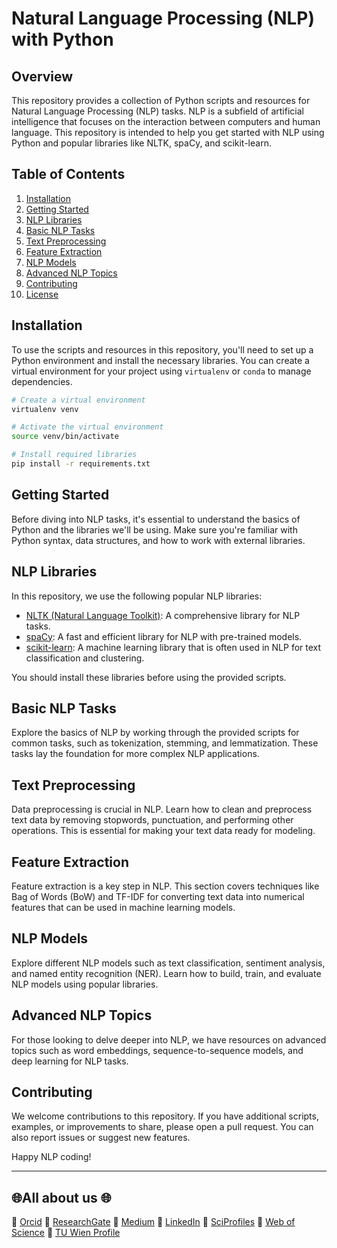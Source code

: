 # Natural Language Processing (NLP) with Python

## Overview
This repository provides a collection of Python scripts and resources for Natural Language Processing (NLP) tasks. NLP is a subfield of artificial intelligence that focuses on the interaction between computers and human language. This repository is intended to help you get started with NLP using Python and popular libraries like NLTK, spaCy, and scikit-learn.

## Table of Contents

1. [Installation](#installation)
2. [Getting Started](#getting-started)
3. [NLP Libraries](#nlp-libraries)
4. [Basic NLP Tasks](#basic-nlp-tasks)
5. [Text Preprocessing](#text-preprocessing)
6. [Feature Extraction](#feature-extraction)
7. [NLP Models](#nlp-models)
8. [Advanced NLP Topics](#advanced-nlp-topics)
9. [Contributing](#contributing)
10. [License](#license)

## Installation
To use the scripts and resources in this repository, you'll need to set up a Python environment and install the necessary libraries. You can create a virtual environment for your project using `virtualenv` or `conda` to manage dependencies.

```bash
# Create a virtual environment
virtualenv venv

# Activate the virtual environment
source venv/bin/activate

# Install required libraries
pip install -r requirements.txt
```

## Getting Started
Before diving into NLP tasks, it's essential to understand the basics of Python and the libraries we'll be using. Make sure you're familiar with Python syntax, data structures, and how to work with external libraries.

## NLP Libraries
In this repository, we use the following popular NLP libraries:
- [NLTK (Natural Language Toolkit)](https://www.nltk.org/): A comprehensive library for NLP tasks.
- [spaCy](https://spacy.io/): A fast and efficient library for NLP with pre-trained models.
- [scikit-learn](https://scikit-learn.org/stable/): A machine learning library that is often used in NLP for text classification and clustering.

You should install these libraries before using the provided scripts.

## Basic NLP Tasks
Explore the basics of NLP by working through the provided scripts for common tasks, such as tokenization, stemming, and lemmatization. These tasks lay the foundation for more complex NLP applications.

## Text Preprocessing
Data preprocessing is crucial in NLP. Learn how to clean and preprocess text data by removing stopwords, punctuation, and performing other operations. This is essential for making your text data ready for modeling.

## Feature Extraction
Feature extraction is a key step in NLP. This section covers techniques like Bag of Words (BoW) and TF-IDF for converting text data into numerical features that can be used in machine learning models.

## NLP Models
Explore different NLP models such as text classification, sentiment analysis, and named entity recognition (NER). Learn how to build, train, and evaluate NLP models using popular libraries.

## Advanced NLP Topics
For those looking to delve deeper into NLP, we have resources on advanced topics such as word embeddings, sequence-to-sequence models, and deep learning for NLP tasks.

## Contributing
We welcome contributions to this repository. If you have additional scripts, examples, or improvements to share, please open a pull request. You can also report issues or suggest new features.

Happy NLP coding!


_____________________

## 🌐All about us 🌐

🔗 [Orcid](https://orcid.org/0000-0002-6439-8826)
🔗 [ResearchGate](https://www.researchgate.net/profile/Mehmet-Akif-Cifci)
🔗 [Medium](https://medium.com/@themanoftalent)
🔗 [LinkedIn](https://www.linkedin.com/in/themanoftalent/)
🔗 [SciProfiles](https://sciprofiles.com/profile/2455737)
🔗 [Web of Science](https://www.webofscience.com/wos/author/record/1793126)
🔗 [TU Wien Profile](https://www.dap.tuwien.ac.at/person/oid:25266453)
